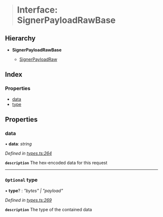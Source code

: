 > # Interface: SignerPayloadRawBase

## Hierarchy

* **SignerPayloadRawBase**

  * [SignerPayloadRaw](_types_.signerpayloadraw.md)

## Index

### Properties

* [data](_types_.signerpayloadrawbase.md#data)
* [type](_types_.signerpayloadrawbase.md#optional-type)

## Properties

###  data

• **data**: *string*

*Defined in [types.ts:264](https://github.com/polkadot-js/api/blob/c7c76f6/packages/api/src/types.ts#L264)*

**`description`** The hex-encoded data for this request

___

### `Optional` type

• **type**? : *"bytes" | "payload"*

*Defined in [types.ts:269](https://github.com/polkadot-js/api/blob/c7c76f6/packages/api/src/types.ts#L269)*

**`description`** The type of the contained data